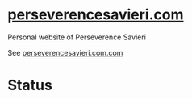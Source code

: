 # [perseverencesavieri.com](https://www.perseverencesavieri.com/)

Personal website of Perseverence Savieri

See [perseverencesavieri.com.com](https://www.perseverencesavieri.com/)

# Status


